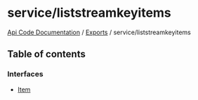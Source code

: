# service/liststreamkeyitems
 
[Api Code Documentation](../README.md) / [Exports](../modules.md) / service/liststreamkeyitems

## Table of contents

### Interfaces

- [Item](../interfaces/service_liststreamkeyitems.Item.md)
